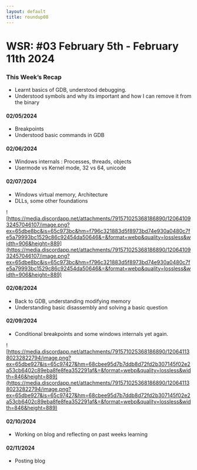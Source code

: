 ```yaml
---
layout: default
title: roundup08
---
```



# WSR: #03 February 5th - February 11th 2024

### This Week’s Recap

* Learnt basics of GDB, understood debugging. 
* Understood symbols and why its important and how I can remove it from the binary 

#### 02/05/2024

* Breakpoints
* Understood basic commands in GDB

#### 02/06/2024

* Windows internals : Processes, threads, objects
* Usermode vs Kernel mode, 32 vs 64, unicode

#### 02/07/2024

* Windows virtual memory, Architecture
* DLLs, some other foundations

![https://media.discordapp.net/attachments/791571025368186890/1206410932457046107/image.png?ex=65dbe8bc&is=65c973bc&hm=f796c321883d5f8973bd74e930a0480c7fe5a79993bc1529c86c92454da50646&=&format=webp&quality=lossless&width=906&height=889](https://media.discordapp.net/attachments/791571025368186890/1206410932457046107/image.png?ex=65dbe8bc&is=65c973bc&hm=f796c321883d5f8973bd74e930a0480c7fe5a79993bc1529c86c92454da50646&=&format=webp&quality=lossless&width=906&height=889)

#### 02/08/2024

* Back to GDB, understanding modifying memory 
* Understanding basic disassembly and solving a basic question

#### 02/09/2024

* Conditional breakpoints and some windows internals yet again. 

![https://media.discordapp.net/attachments/791571025368186890/1206411380232822794/image.png?ex=65dbe927&is=65c97427&hm=68cbee95d7b7ddb8d72fd2b307145f02e2a53cb6402c89eba8fe8fea352291af&=&format=webp&quality=lossless&width=846&height=889](https://media.discordapp.net/attachments/791571025368186890/1206411380232822794/image.png?ex=65dbe927&is=65c97427&hm=68cbee95d7b7ddb8d72fd2b307145f02e2a53cb6402c89eba8fe8fea352291af&=&format=webp&quality=lossless&width=846&height=889)

#### 02/10/2024

* Working on blog and reflecting on past weeks learning

#### 02/11/2024

* Posting blog